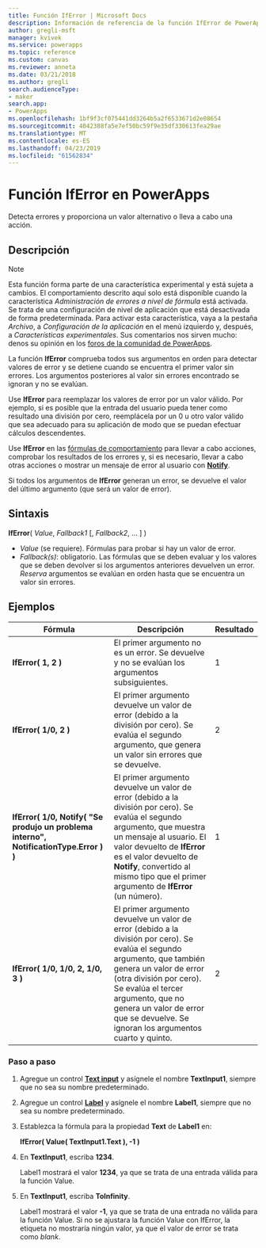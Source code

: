```yaml
---
title: Función IfError | Microsoft Docs
description: Información de referencia de la función IfError de PowerApps, con sintaxis y ejemplos
author: gregli-msft
manager: kvivek
ms.service: powerapps
ms.topic: reference
ms.custom: canvas
ms.reviewer: anneta
ms.date: 03/21/2018
ms.author: gregli
search.audienceType:
- maker
search.app:
- PowerApps
ms.openlocfilehash: 1bf9f3cf075441dd3264b5a2f6533671d2e08654
ms.sourcegitcommit: 4042388fa5e7ef50bc59f9e35df330613fea29ae
ms.translationtype: MT
ms.contentlocale: es-ES
ms.lasthandoff: 04/23/2019
ms.locfileid: "61562834"
---
```

# <a name="iferror-function-in-powerapps"></a>Función IfError en PowerApps
Detecta errores y proporciona un valor alternativo o lleva a cabo una acción.

## <a name="description"></a>Descripción
> [!NOTE]
> Esta función forma parte de una característica experimental y está sujeta a cambios.  El comportamiento descrito aquí solo está disponible cuando la característica *Administración de errores a nivel de fórmula* está activada.  Se trata de una configuración de nivel de aplicación que está desactivada de forma predeterminada.  Para activar esta característica, vaya a la pestaña *Archivo*, a *Configuración de la aplicación* en el menú izquierdo y, después, a *Características experimentales*.  Sus comentarios nos sirven mucho: denos su opinión en los [foros de la comunidad de PowerApps](https://powerusers.microsoft.com/t5/Expressions-and-Formulas/bd-p/How-To).

La función **IfError** comprueba todos sus argumentos en orden para detectar valores de error y se detiene cuando se encuentra el primer valor sin errores.  Los argumentos posteriores al valor sin errores encontrado se ignoran y no se evalúan.

Use **IfError** para reemplazar los valores de error por un valor válido.  Por ejemplo, si es posible que la entrada del usuario pueda tener como resultado una división por cero, reemplácela por un 0 u otro valor válido que sea adecuado para su aplicación de modo que se puedan efectuar cálculos descendentes.

Use **IfError** en las [fórmulas de comportamiento](../working-with-formulas-in-depth.md) para llevar a cabo acciones, comprobar los resultados de los errores y, si es necesario, llevar a cabo otras acciones o mostrar un mensaje de error al usuario con [**Notify**](function-showerror.md).

Si todos los argumentos de **IfError** generan un error, se devuelve el valor del último argumento (que será un valor de error). 

## <a name="syntax"></a>Sintaxis
**IfError**( *Value*, *Fallback1* [, *Fallback2*, ... ] )

* *Value* (se requiere). Fórmulas para probar si hay un valor de error. 
* *Fallback(s)*: obligatorio. Las fórmulas que se deben evaluar y los valores que se deben devolver si los argumentos anteriores devuelven un error.  *Reserva* argumentos se evalúan en orden hasta que se encuentra un valor sin errores.

## <a name="examples"></a>Ejemplos

| Fórmula | Descripción | Resultado |
| --- | --- | --- |
| **IfError( 1, 2 )** |El primer argumento no es un error.  Se devuelve y no se evalúan los argumentos subsiguientes.   | 1 |
| **IfError( 1/0, 2 )** | El primer argumento devuelve un valor de error (debido a la división por cero).  Se evalúa el segundo argumento, que genera un valor sin errores que se devuelve. | 2 | 
| **IfError( 1/0, Notify( "Se produjo un problema interno", NotificationType.Error ) )** | El primer argumento devuelve un valor de error (debido a la división por cero).  Se evalúa el segundo argumento, que muestra un mensaje al usuario.  El valor devuelto de **IfError** es el valor devuelto de **Notify**, convertido al mismo tipo que el primer argumento de **IfError** (un número). | 1 |
| **IfError( 1/0, 1/0, 2, 1/0, 3 )** | El primer argumento devuelve un valor de error (debido a la división por cero).  Se evalúa el segundo argumento, que también genera un valor de error (otra división por cero).  Se evalúa el tercer argumento, que no genera un valor de error que se devuelve.  Se ignoran los argumentos cuarto y quinto.  | 2 |

### <a name="step-by-step"></a>Paso a paso

1. Agregue un control **[Text input](../controls/control-text-input.md)** y asígnele el nombre **TextInput1**, siempre que no sea su nombre predeterminado.

2. Agregue un control **[Label](../controls/control-text-box.md)** y asígnele el nombre **Label1**, siempre que no sea su nombre predeterminado.

3. Establezca la fórmula para la propiedad **Text** de **Label1** en:

    **IfError( Value( TextInput1.Text ), -1 )**

4. En **TextInput1**, escriba **1234**.  

    Label1 mostrará el valor **1234**, ya que se trata de una entrada válida para la función Value.

5. En **TextInput1**, escriba **ToInfinity**.

    Label1 mostrará el valor **-1**, ya que se trata de una entrada no válida para la función Value.  Si no se ajustara la función Value con IfError, la etiqueta no mostraría ningún valor, ya que el valor de error se trata como *blank*. 

